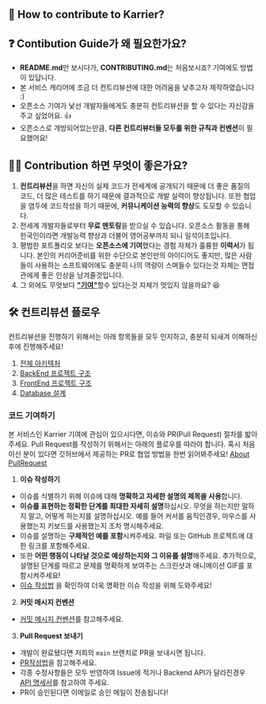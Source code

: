## 🙌 How to contribute to Karrier?

## ❓ Contibution Guide가 왜 필요한가요?
- **README.md**만 보시다가, **CONTRIBUTING.md**는 처음보시죠? 기여에도 방법이 있답니다.
- 본 서비스 캐리어에 조금 더 컨트리뷰션에 대한 어려움을 낮추고자 제작하였습니다 :)
- 오픈소스 기여가 낯선 개발자들에게도 충분히 컨트리뷰션을 할 수 있다는 자신감을 주고 싶었어요. 👍
- 오픈소스로 개방되어있는만큼, **다른 컨트리뷰터들 모두를 위한 규칙과 컨벤션**이 필요했어요!

## 🙋‍♀️ Contribution 하면 무엇이 좋은가요?
1. **컨트리뷰션**을 하면 자신의 실제 코드가 전세계에 공개되기 때문에 더 좋은 품질의 코드, 더 많은 테스트를 하기 때문에 결과적으로 개발 실력이 향상됩니다. 또한 협업을 염두에 코드작성을 하기 때문에, **커뮤니케이션 능력의 향상**도 도모할 수 있습니다.
2. 전세계 개발자들로부터 **무료 멘토링**을 받으실 수 있습니다. 오픈소스 활동을 통해 한국인이라면 개발능력 향상과 더불어 영어공부까지 되니 일석이조입니다.
3. 평범한 포트폴리오 보다는 **오픈소스에 기여**했다는 경험 자체가 훌륭한 **이력서**가 됩니다. 본인의 커리어준비를 위한 수단으로 본인만의 아이디어도 좋지만, 많은 사람들이  사용하는 소프트웨어에도 충분히 나의 역량이 스며들수 있다는것 자체는 면접관에게 좋은 인상을 남겨줄것입니다.
4. 그 외에도 무엇보다 <u>**"기여"**</u>할수 있다는것 자체가 멋있지 않을까요? 😆

## 🛠 컨트리뷰션 플로우
컨트리뷰션을 진행하기 위해서는 아래 항목들을 모두 인지하고, 충분히 되새겨 이해하신 후에 진행해주세요!

1. [ 전체 아키텍처 ](#-easymemd가-뭐예요)
2. [ BackEnd 프로젝트 구조 ](#-좀-더-구체적으로-가르쳐주세요)
3. [ FrontEnd 프로젝트 구조 ](#-좀-더-구체적으로-가르쳐주세요)
4. [ Database 설계 ](#-기능-엿보기) 

### 코드 기여하기

본 서비스인 Karrier 기여에 관심이 있으시다면, 이슈와 PR(Pull Request) 절차를 밟아주세요.
Pull Request를 작성하기 위해서는 아래의 플로우를 따라야 합니다.
혹시 처음이신 분이 있다면 깃허브에서 제공하는 PR로 협업 방법을 한번 읽어봐주세요!
[About PullRequest](https://docs.github.com/en/github/collaborating-with-pull-requests/proposing-changes-to-your-work-with-pull-requests/about-pull-requests)

1. **이슈 작성하기**   
- 이슈를 식별하기 위해 이슈에 대해 **명확하고 자세한 설명의 제목을 사용**합니다.
- **이슈를 표현하는 정확한 단계를 최대한 자세히 설명**하십시오. 무엇을 하는지만 말하지 말고, 어떻게 하는지를 설명하십시오. 예를 들어 커서를 움직인경우, 마우스를 사용했는지 키보드를 사용했는지 조차 명시해주세요.
- 이슈를 설명하는 **구체적인 예를 포함**시켜주세요. 파일 또는 GitHub 프로젝트에 대한 링크를 포함해주세요.
- 또한 **어떤 행동이 나타날 것으로 예상하는지와 그 이유를 설명**해주세요. 추가적으로, 설명된 단계를 따르고 문제를 명확하게 보여주는 스크린샷과 애니메이션 GIF를 포함시켜주세요!
- [이슈 작성법](이슈주소) 을 확인하여 더욱 명확한 이슈 작성을 위해 도와주세요!

2. **커밋 메시지 컨벤션**
- [커밋 메시지 컨벤션]()를 참고해주세요.

3. **Pull Request 보내기**
- 개발이 완료됐다면 저희의 `main` 브랜치로 PR을 보내시면 됩니다.
- [PR작성법]()을 참고해주세요.
- 각종 수정사항들은 모두 반영하여 Issue에 적거나 Backend API가 달라진경우 [API 명세서]()를 참고하여 주세요.
- PR이 승인된다면 이메일로 승인 메일이 전송됩니다!

